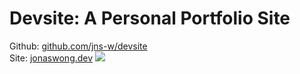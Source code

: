# Devsite: A Personal Portfolio Site
Github: [github.com/jns-w/devsite](https://github.com/jns-w/devsite)\
Site: [jonaswong.dev](https://lobi.jonaswong.dev)
![](https://res.cloudinary.com/ds1s8ilcc/image/upload/v1734491722/Devsite/CleanShot_2024-12-18_at_11.11.55_2x_hd293l.png)
